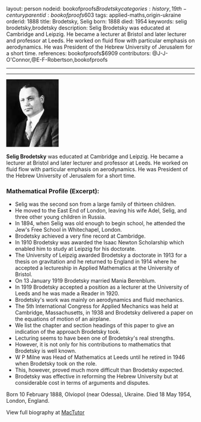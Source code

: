 layout: person
nodeid: bookofproofs$Brodetsky
categories: history,19th-century
parentid: bookofproofs$603
tags: applied-maths,origin-ukraine
orderid: 1888
title: Brodetsky, Selig
born: 1888
died: 1954
keywords: selig brodetsky,brodetsky
description: Selig Brodetsky was educated at Cambridge and Leipzig. He became a lecturer at Bristol and later lecturer and professor at Leeds. He worked on fluid flow with particular emphasis on aerodynamics. He was President of the Hebrew University of Jerusalem for a short time.
references: bookofproofs$6909
contributors: @J-J-O'Connor,@E-F-Robertson,bookofproofs

---



---

![Brodetsky.jpg](https://github.com/bookofproofs/bookofproofs.github.io/blob/main/_sources/_assets/images/portraits/Brodetsky.jpg?raw=true)

**Selig Brodetsky** was educated at Cambridge and Leipzig. He became a lecturer at Bristol and later lecturer and professor at Leeds. He worked on fluid flow with particular emphasis on aerodynamics. He was President of the Hebrew University of Jerusalem for a short time.

### Mathematical Profile (Excerpt):
* Selig was the second son from a large family of thirteen children.
* He moved to the East End of London, leaving his wife Adel, Selig, and three other young children in Russia.
* In 1894, when Selig was old enough to begin school, he attended the Jew's Free School in Whitechapel, London.
* Brodetsky achieved a very fine record at Cambridge.
* In 1910 Brodetsky was awarded the Isaac Newton Scholarship which enabled him to study at Leipzig for his doctorate.
* The University of Leipzig awarded Brodetsky a doctorate in 1913 for a thesis on gravitation and he returned to England in 1914 where he accepted a lectureship in Applied Mathematics at the University of Bristol.
* On 13 January 1919 Brodetsky married Mania Berenblum.
* In 1919 Brodetsky accepted a position as a lecturer at the University of Leeds and he was made a Reader in 1920.
* Brodetsky's work was mainly on aerodynamics and fluid mechanics.
* The 5th  International Congress for Applied Mechanics was held at Cambridge, Massachusetts, in 1938 and Brodetsky delivered a paper on the equations of motion of an airplane.
* We list the chapter and section headings of this paper to give an indication of the approach Brodetsky took.
* Lecturing seems to have been one of Brodetsky's real strengths.
* However, it is not only for his contributions to mathematics that Brodetsky is well known.
* W P Milne was Head of Mathematics at Leeds until he retired in 1946 when Brodetsky took on the role.
* This, however, proved much more difficult than Brodetsky expected.
* Brodetsky was effective in reforming the Hebrew University but at considerable cost in terms of arguments and disputes.

Born 10 February 1888, Olviopol (near Odessa), Ukraine. Died 18 May 1954, London, England.

View full biography at [MacTutor](https://mathshistory.st-andrews.ac.uk/Biographies/Brodetsky/)
